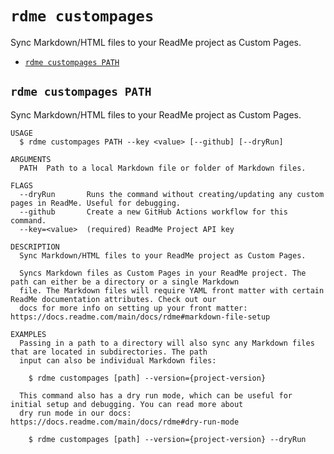 `rdme custompages`
==================

Sync Markdown/HTML files to your ReadMe project as Custom Pages.

* [`rdme custompages PATH`](#rdme-custompages-path)

## `rdme custompages PATH`

Sync Markdown/HTML files to your ReadMe project as Custom Pages.

```
USAGE
  $ rdme custompages PATH --key <value> [--github] [--dryRun]

ARGUMENTS
  PATH  Path to a local Markdown file or folder of Markdown files.

FLAGS
  --dryRun       Runs the command without creating/updating any custom pages in ReadMe. Useful for debugging.
  --github       Create a new GitHub Actions workflow for this command.
  --key=<value>  (required) ReadMe Project API key

DESCRIPTION
  Sync Markdown/HTML files to your ReadMe project as Custom Pages.

  Syncs Markdown files as Custom Pages in your ReadMe project. The path can either be a directory or a single Markdown
  file. The Markdown files will require YAML front matter with certain ReadMe documentation attributes. Check out our
  docs for more info on setting up your front matter: https://docs.readme.com/main/docs/rdme#markdown-file-setup

EXAMPLES
  Passing in a path to a directory will also sync any Markdown files that are located in subdirectories. The path
  input can also be individual Markdown files:

    $ rdme custompages [path] --version={project-version}

  This command also has a dry run mode, which can be useful for initial setup and debugging. You can read more about
  dry run mode in our docs: https://docs.readme.com/main/docs/rdme#dry-run-mode

    $ rdme custompages [path] --version={project-version} --dryRun
```
